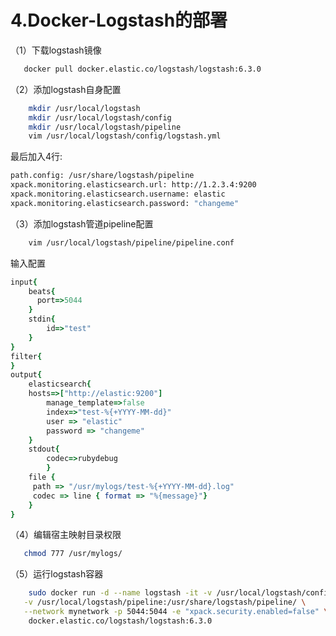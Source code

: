# 4.Docker-Logstash的部署

（1）下载logstash镜像

```bash
   docker pull docker.elastic.co/logstash/logstash:6.3.0
```


（2）添加logstash自身配置

```bash
    mkdir /usr/local/logstash
    mkdir /usr/local/logstash/config
    mkdir /usr/local/logstash/pipeline
    vim /usr/local/logstash/config/logstash.yml
```

最后加入4行:

```bash
path.config: /usr/share/logstash/pipeline
xpack.monitoring.elasticsearch.url: http://1.2.3.4:9200
xpack.monitoring.elasticsearch.username: elastic
xpack.monitoring.elasticsearch.password: "changeme"
```

（3）添加logstash管道pipeline配置

```bash
    vim /usr/local/logstash/pipeline/pipeline.conf  
```

输入配置

```ruby
input{
    beats{
      port=>5044
    }
    stdin{
        id=>"test"
    }
}
filter{
}
output{
    elasticsearch{
    hosts=>["http://elastic:9200"]
        manage_template=>false
        index=>"test-%{+YYYY-MM-dd}"
        user => "elastic"
        password => "changeme"
    }
    stdout{
        codec=>rubydebug
        }
    file {
     path => "/usr/mylogs/test-%{+YYYY-MM-dd}.log"
     codec => line { format => "%{message}"}
    }
}
```

（4）编辑宿主映射目录权限

```bash
   chmod 777 /usr/mylogs/
```

（5）运行logstash容器

```bash
    sudo docker run -d --name logstash -it -v /usr/local/logstash/config:/usr/share/logstash/config/ \
   -v /usr/local/logstash/pipeline:/usr/share/logstash/pipeline/ \
   --network mynetwork -p 5044:5044 -e "xpack.security.enabled=false" \
    docker.elastic.co/logstash/logstash:6.3.0
```

